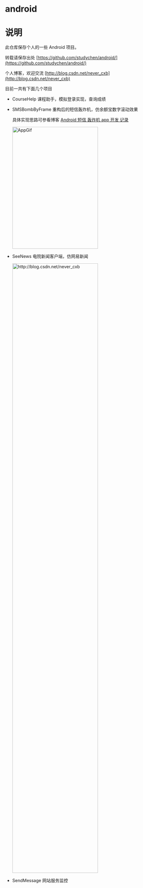 # android
说明
=======
此仓库保存个人的一些 Android 项目。

转载请保存出处 [https://github.com/studychen/android/](https://github.com/studychen/android/)

个人博客，欢迎交流 [http://blog.csdn.net/never_cxb](http://blog.csdn.net/never_cxb)

目前一共有下面几个项目

- CourseHelp	课程助手，模拟登录实现，查询成绩
- SMSBombByFrame	重构后的短信轰炸机，仿余额宝数字滚动效果 

  具体实现思路可参看博客 [Android 短信 轰炸机 app 开发 记录](http://blog.csdn.net/never_cxb/article/details/47614247)
  
  <img src="http://img.blog.csdn.net/20160114151526418" width="280" height="400" alt="AppGif" align="center">
- SeeNews	电院新闻客户端，仿网易新闻

  <img src="http://img.blog.csdn.net/20160117162640833" width="280" height="2000" alt="http://blog.csdn.net/never_cxb" title="">
- SendMessage	网站服务监控


